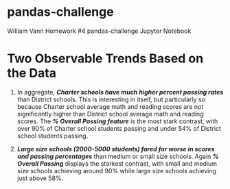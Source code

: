 # pandas-challenge

William Vann Homework #4 pandas-challenge Jupyter Notebook

# Two Observable Trends Based on the Data

1. In aggregate, ***Charter schools have much higher percent passing rates*** than District schools. This is interesting in itself, but particularly so because Charter school average math and reading scores are not significantly higher than District school average math and reading scores. The ***% Overall Passing feature*** is the most stark contrast, with over 90% of Charter school students passing and under 54% of District school students passing.   

2. ***Large size schools (2000-5000 students) fared far worse in scores and passing percentages*** than medium or small size schools. Again ***% Overall Passing*** displays the starkest contrast, with small and medium size schools achieving around 90% while large size schools achieving just above 58%.   
